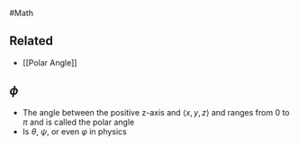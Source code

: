 #Math
## Related
* [[Polar Angle]]
## $\displaystyle \phi$
* The angle between the positive z-axis and $\displaystyle {\left\langle{x,y,z}\right\rangle}$ and ranges from $\displaystyle 0$ to $\displaystyle \pi$ and is called the polar angle
* Is $\displaystyle \theta$, $\displaystyle \psi$, or even $\displaystyle \varphi$ in physics
